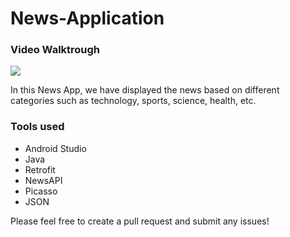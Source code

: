 # News-Application

### Video Walktrough

![](https://github.com/vishal-sengar-dtu/News-Application/blob/master/demo.gif)

In this News App, we have displayed the news based on different categories such as technology, sports, science, health, etc. 

### Tools used

- Android Studio
- Java
- Retrofit
- NewsAPI
- Picasso
- JSON

Please feel free to create a pull request and submit any issues!
